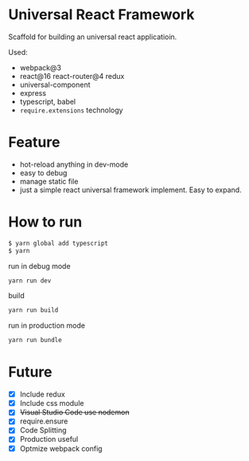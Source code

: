 # Universal React Framework

Scaffold for building an universal react applicatioin.

Used:
 - webpack@3
 - react@16 react-router@4 redux
 - universal-component
 - express
 - typescript, babel
 - `require.extensions` technology

# Feature

- hot-reload anything in dev-mode
- easy to debug
- manage static file
- just a simple react universal framework implement. Easy to expand.

# How to run

```sh
$ yarn global add typescript
$ yarn
```

run in debug mode
```sh
yarn run dev
```

build
```sh
yarn run build
```

run in production mode
```sh
yarn run bundle
```

# Future

- [x] Include redux
- [x] Include css module
- [x] ~~Visual Studio Code use nodemon~~
- [x] require.ensure
- [x] Code Splitting
- [x] Production useful
- [x] Optmize webpack config
